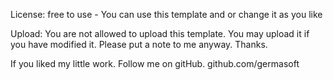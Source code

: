
License: free to use - You can use this template and or change it as you like

Upload: You are not allowed to upload this template. You may upload it if you have modified it. Please put a note to me anyway. Thanks.

If you liked my little work. Follow me on gitHub. github.com/germasoft
